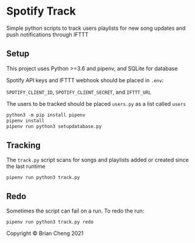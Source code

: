 # Spotify Track

Simple python scripts to track users playlists for new song updates and push notifications through IFTTT

## Setup

This project uses Python >=3.6 and pipenv, and SQLite for database

Spotify API keys and IFTTT webhook should be placed in `.env`:

`SPOTIFY_CLIENT_ID`, `SPOTIFY_CLIENT_SECRET`, and `IFTTT_URL`

The users to be tracked should be placed `users.py` as a list called `users`

```python
python3 -m pip install pipenv
pipenv install
pipenv run python3 setupdatabase.py
```

## Tracking

The `track.py` script scans for songs and playlists added or created since the last runtime

`pipenv run python3 track.py`

## Redo

Sometimes the script can fail on a run. To redo the run:

`pipenv run python3 track.py redo`

Copyright © Brian Cheng 2021
